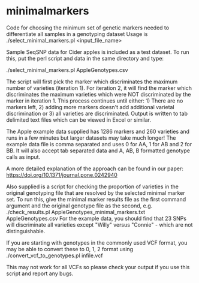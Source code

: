 # minimalmarkers
Code for choosing the minimum set of genetic markers needed to differentiate all samples in a genotyping dataset
Usage is ./select_minimal_markers.pl <input_file_name> 

Sample SeqSNP data for Cider apples is included as a test dataset.  To run this, put the perl script and data in the same directory and type:

./select_minimal_markers.pl AppleGenotypes.csv 

The script will first pick the marker which discriminates the maximum number of varieties (iteration 1).
For iteration 2, it will find the marker which discriminates the maximum varieties which were NOT discriminated by the marker in iteration 1.
This process continues until either: 1) There are no markers left, 2) adding more markers doesn't add additional varietal discrimination or 3) all varieties are discriminated.  Output is written to tab delimited text files which can be viewed in Excel or similar.

The Apple example data supplied has 1286 markers and 260 varieties and runs in a few minutes but larger datasets may take much longer!
The example data file is comma separated and uses 0 for AA, 1 for AB and 2 for BB.  It will also accept tab separated data and A, AB, B formatted genotype calls as input.


A more detailed explanation of the approach can be found in our paper: https://doi.org/10.1371/journal.pone.0242940



Also supplied is a script for checking the proportion of varieties in the original genotyping file that are resolved by the selected minimal marker set. 
  To run this, give the minimal marker results file as the first command argument and the original genotype file as the second, e.g.
  ./check_results.pl AppleGenotypes_minimal_markers.txt AppleGenotypes.csv
For the example data, you should find that 23 SNPs will discriminate all varieties except "Willy" versus "Connie" - which are not distinguishable.

If you are starting with genotypes in the commonly used VCF format, you may be able to convert these to 0, 1, 2 format using
./convert_vcf_to_genotypes.pl infile.vcf

This may not work for all VCFs so please check your output if you use this script and report any bugs.


